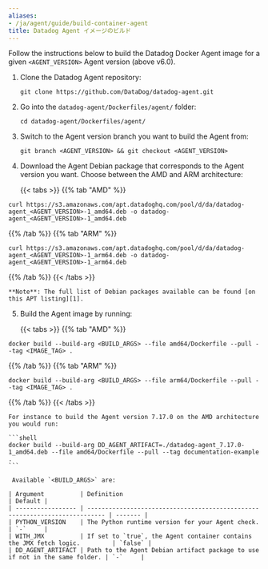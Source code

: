```yaml
---
aliases:
- /ja/agent/guide/build-container-agent
title: Datadog Agent イメージのビルド
---
```


Follow the instructions below to build the Datadog Docker Agent image for a given `<AGENT_VERSION>` Agent version (above v6.0).

1. Clone the Datadog Agent repository:

    ```shell
    git clone https://github.com/DataDog/datadog-agent.git
    ```

2. Go into the `datadog-agent/Dockerfiles/agent/` folder:

    ```shell
    cd datadog-agent/Dockerfiles/agent/
    ```

3. Switch to the Agent version branch you want to build the Agent from:

    ```shell
    git branch <AGENT_VERSION> && git checkout <AGENT_VERSION>
    ```

4. Download the Agent Debian package that corresponds to the Agent version you want. Choose between the AMD and ARM architecture:

    {{< tabs >}}
{{% tab "AMD" %}}

```shell
curl https://s3.amazonaws.com/apt.datadoghq.com/pool/d/da/datadog-agent_<AGENT_VERSION>-1_amd64.deb -o datadog-agent_<AGENT_VERSION>-1_amd64.deb
```

{{% /tab %}}
{{% tab "ARM" %}}

```shell
curl https://s3.amazonaws.com/apt.datadoghq.com/pool/d/da/datadog-agent_<AGENT_VERSION>-1_arm64.deb -o datadog-agent_<AGENT_VERSION>-1_arm64.deb
```

{{% /tab %}}
{{< /tabs >}}

    **Note**: The full list of Debian packages available can be found [on this APT listing][1].

5. Build the Agent image by running:

    {{< tabs >}}
{{% tab "AMD" %}}

```shell
docker build --build-arg <BUILD_ARGS> --file amd64/Dockerfile --pull --tag <IMAGE_TAG> .
```

{{% /tab %}}
{{% tab "ARM" %}}

```shell
docker build --build-arg <BUILD_ARGS> --file arm64/Dockerfile --pull --tag <IMAGE_TAG> .
```

{{% /tab %}}
{{< /tabs >}}

    For instance to build the Agent version 7.17.0 on the AMD architecture you would run:

    ```shell
    docker build --build-arg DD_AGENT_ARTIFACT=./datadog-agent_7.17.0-1_amd64.deb --file amd64/Dockerfile --pull --tag documentation-example .
    ```

     Available `<BUILD_ARGS>` are:

    | Argument          | Definition                                                                  | Default |
    | ----------------- | --------------------------------------------------------------------------- | ------- |
    | PYTHON_VERSION    | The Python runtime version for your Agent check.                            | `-`     |
    | WITH_JMX          | If set to `true`, the Agent container contains the JMX fetch logic.         | `false` |
    | DD_AGENT_ARTIFACT | Path to the Agent Debian artifact package to use if not in the same folder. | `-`     |

[1]: http://apt.datadoghq.com/pool/d/da/